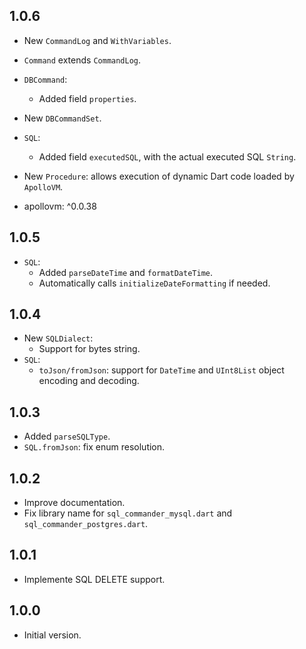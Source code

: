 ## 1.0.6

- New `CommandLog` and `WithVariables`.
- `Command` extends `CommandLog`.
- `DBCommand`:
  - Added field `properties`.
- New `DBCommandSet`.
- `SQL`:
  - Added field `executedSQL`, with the actual executed SQL `String`.
- New `Procedure`: allows execution of dynamic Dart code loaded by `ApolloVM`.

- apollovm: ^0.0.38

## 1.0.5

- `SQL`:
  - Added `parseDateTime` and `formatDateTime`.
  - Automatically calls `initializeDateFormatting` if needed.

## 1.0.4

- New `SQLDialect`:
  - Support for bytes string.
- `SQL`:
  - `toJson/fromJson`: support for `DateTime` and `UInt8List` object encoding and decoding. 

## 1.0.3

- Added `parseSQLType`.
- `SQL.fromJson`: fix enum resolution.

## 1.0.2

- Improve documentation.
- Fix library name for `sql_commander_mysql.dart` and `sql_commander_postgres.dart`.

## 1.0.1

- Implemente SQL DELETE support.

## 1.0.0

- Initial version.
